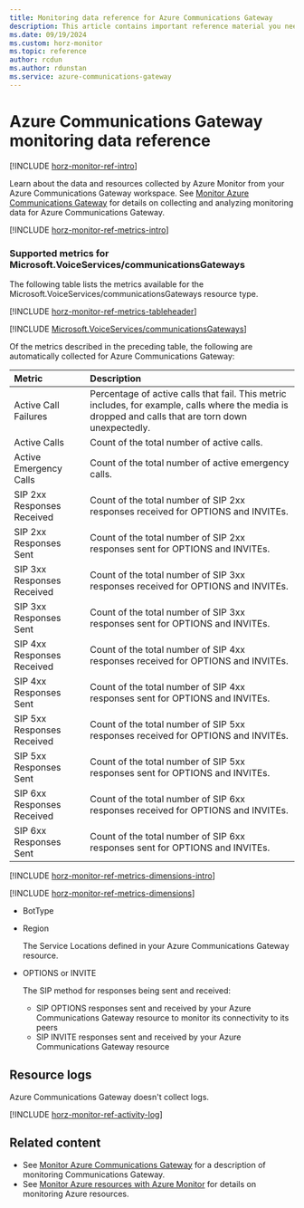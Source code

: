 ```yaml
---
title: Monitoring data reference for Azure Communications Gateway
description: This article contains important reference material you need when you monitor Azure Communications Gateway.
ms.date: 09/19/2024
ms.custom: horz-monitor
ms.topic: reference
author: rcdun
ms.author: rdunstan
ms.service: azure-communications-gateway
---
```


# Azure Communications Gateway monitoring data reference

[!INCLUDE [horz-monitor-ref-intro](~/reusable-content/ce-skilling/azure/includes/azure-monitor/horizontals/horz-monitor-ref-intro.md)]

Learn about the data and resources collected by Azure Monitor from your Azure Communications Gateway workspace. See [Monitor Azure Communications Gateway](monitor-azure-communications-gateway.md) for details on collecting and analyzing monitoring data for Azure Communications Gateway.

[!INCLUDE [horz-monitor-ref-metrics-intro](~/reusable-content/ce-skilling/azure/includes/azure-monitor/horizontals/horz-monitor-ref-metrics-intro.md)]

<a name="connectivity-metrics"></a>

### Supported metrics for Microsoft.VoiceServices/communicationsGateways

The following table lists the metrics available for the Microsoft.VoiceServices/communicationsGateways resource type.

[!INCLUDE [horz-monitor-ref-metrics-tableheader](~/reusable-content/ce-skilling/azure/includes/azure-monitor/horizontals/horz-monitor-ref-metrics-tableheader.md)]

[!INCLUDE [Microsoft.VoiceServices/communicationsGateways](~/reusable-content/ce-skilling/azure/includes/azure-monitor/reference/metrics/microsoft-voiceservices-communicationsgateways-metrics-include.md)]

Of the metrics described in the preceding table, the following are automatically collected for Azure Communications Gateway:

| Metric | Description |
|:-------|:------------|
| Active Call Failures | Percentage of active calls that fail. This metric includes, for example, calls where the media is dropped and calls that are torn down unexpectedly. |
| Active Calls | Count of the total number of active calls. |
| Active Emergency Calls |Count of the total number of active emergency calls.|
| SIP 2xx Responses Received | Count of the total number of SIP 2xx responses received for OPTIONS and INVITEs.|
| SIP 2xx Responses Sent | Count of the total number of SIP 2xx responses sent for OPTIONS and INVITEs.|
| SIP 3xx Responses Received | Count of the total number of SIP 3xx responses received for OPTIONS and INVITEs.|
| SIP 3xx Responses Sent | Count of the total number of SIP 3xx responses sent for OPTIONS and INVITEs.|
| SIP 4xx Responses Received | Count of the total number of SIP 4xx responses received for OPTIONS and INVITEs.|
| SIP 4xx Responses Sent | Count of the total number of SIP 4xx responses sent for OPTIONS and INVITEs.|
| SIP 5xx Responses Received | Count of the total number of SIP 5xx responses received for OPTIONS and INVITEs.|
| SIP 5xx Responses Sent | Count of the total number of SIP 5xx responses sent for OPTIONS and INVITEs.|
| SIP 6xx Responses Received | Count of the total number of SIP 6xx responses received for OPTIONS and INVITEs.|
| SIP 6xx Responses Sent | Count of the total number of SIP 6xx responses sent for OPTIONS and INVITEs.|

[!INCLUDE [horz-monitor-ref-metrics-dimensions-intro](~/reusable-content/ce-skilling/azure/includes/azure-monitor/horizontals/horz-monitor-ref-metrics-dimensions-intro.md)]

[!INCLUDE [horz-monitor-ref-metrics-dimensions](~/reusable-content/ce-skilling/azure/includes/azure-monitor/horizontals/horz-monitor-ref-metrics-dimensions.md)]

- BotType

- Region

  The Service Locations defined in your Azure Communications Gateway resource.

- OPTIONS or INVITE

  The SIP method for responses being sent and received:

  - SIP OPTIONS responses sent and received by your Azure Communications Gateway resource to monitor its connectivity to its peers
  - SIP INVITE responses sent and received by your Azure Communications Gateway resource

## Resource logs

Azure Communications Gateway doesn't collect logs.

[!INCLUDE [horz-monitor-ref-activity-log](~/reusable-content/ce-skilling/azure/includes/azure-monitor/horizontals/horz-monitor-ref-activity-log.md)]

## Related content

- See [Monitor Azure Communications Gateway](monitor-azure-communications-gateway.md) for a description of monitoring Communications Gateway.
- See [Monitor Azure resources with Azure Monitor](/azure/azure-monitor/essentials/monitor-azure-resource) for details on monitoring Azure resources.
